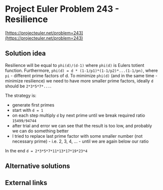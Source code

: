 # Project Euler Problem 243 - Resilience

[https://projecteuler.net/problem=243](https://projecteuler.net/problem=243)

## Solution idea

Resilience will be equal to `phi(d)/(d-1)` where `phi(d)` is Eulers totient function.
Furthermore, `phi(d) = d * (1-1/p1)*(1-1/p2)*...(1-1/pn)`, where `pi` - different prime factors of d.
To mimimize `phi(d)` (and in the same time - minimize resilience) we need to have more smaller prime factors, ideally `d` should be `2*3*5*7*...`.

The strategy is:
- generate first primes
- start with `d = 1`
- on each step multiply `d` by next prime until we break required ratio `15499/94744`
- after trial and error we can see that the result is too low, and probably we can do something better
- I tried to replace last prime factor with some smaller number (not necessary prime) - i.e. 2, 3, 4, ... - until we are again below our ratio

In the end `d = 2*3*5*7*11*13*17*19*23*4`

## Alternative solutions

## External links
